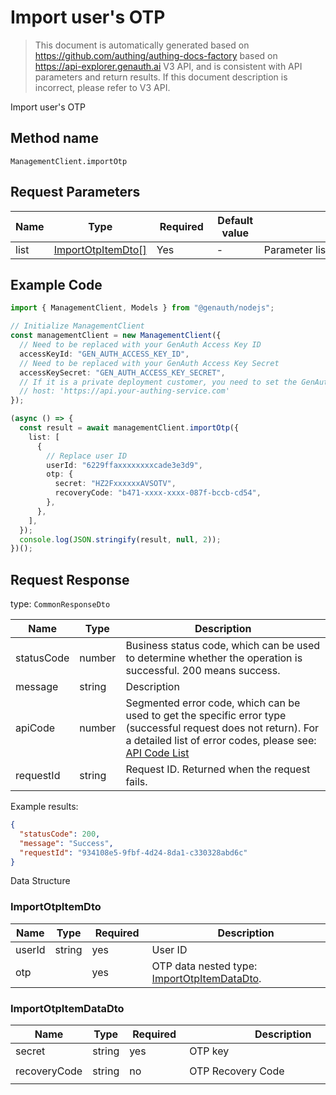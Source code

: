 # Import user's OTP

<!--
Warning⚠️:
Do not modify this document directly,
https://github.com/Authing/authing-docs-factory
Use this project to generate
-->

<LastUpdated />

> This document is automatically generated based on https://github.com/authing/authing-docs-factory based on https://api-explorer.genauth.ai V3 API, and is consistent with API parameters and return results. If this document description is incorrect, please refer to V3 API.

Import user's OTP

## Method name

`ManagementClient.importOtp`

## Request Parameters

| Name | Type                                               | <div style="width:80px">Required</div> | <div style="width:60px">Default value</div> | <div style="width:300px">Description</div> | <div style="width:200px">Sample value</div> |
| ---- | -------------------------------------------------- | -------------------------------------- | ------------------------------------------- | ------------------------------------------ | ------------------------------------------- |
| list | <a href="#ImportOtpItemDto">ImportOtpItemDto[]</a> | Yes                                    | -                                           | Parameter list                             |                                             |

## Example Code

```ts
import { ManagementClient, Models } from "@genauth/nodejs";

// Initialize ManagementClient
const managementClient = new ManagementClient({
  // Need to be replaced with your GenAuth Access Key ID
  accessKeyId: "GEN_AUTH_ACCESS_KEY_ID",
  // Need to be replaced with your GenAuth Access Key Secret
  accessKeySecret: "GEN_AUTH_ACCESS_KEY_SECRET",
  // If it is a private deployment customer, you need to set the GenAuth service domain name
  // host: 'https://api.your-authing-service.com'
});

(async () => {
  const result = await managementClient.importOtp({
    list: [
      {
        // Replace user ID
        userId: "6229ffaxxxxxxxxcade3e3d9",
        otp: {
          secret: "HZ2FxxxxxxAVSOTV",
          recoveryCode: "b471-xxxx-xxxx-087f-bccb-cd54",
        },
      },
    ],
  });
  console.log(JSON.stringify(result, null, 2));
})();
```

## Request Response

type: `CommonResponseDto`

| Name       | Type   | Description                                                                                                                                                                                                                                                                                                                                         |
| ---------- | ------ | --------------------------------------------------------------------------------------------------------------------------------------------------------------------------------------------------------------------------------------------------------------------------------------------------------------------------------------------------- |
| statusCode | number | Business status code, which can be used to determine whether the operation is successful. 200 means success.                                                                                                                                                                                                                                        |
| message    | string | Description                                                                                                                                                                                                                                                                                                                                         |
| apiCode    | number | Segmented error code, which can be used to get the specific error type (successful request does not return). For a detailed list of error codes, please see: [API Code List](https://api-explorer.genauth.ai/?tag=group/%E5%BC%80%E5%8F%91%E5%87%86%E5%A4%87#tag/%E5%BC%80%E5%8F%91%E5%87%86%E5%A4%87/%E9%94%99%E8%AF%AF%E5%A4%84%E7%90%86/apiCode) |
| requestId  | string | Request ID. Returned when the request fails.                                                                                                                                                                                                                                                                                                        |

Example results:

```json
{
  "statusCode": 200,
  "message": "Success",
  "requestId": "934108e5-9fbf-4d24-8da1-c330328abd6c"
}
```

Data Structure

### <a id="ImportOtpItemDto"></a> ImportOtpItemDto

| Name   | Type   | <div style="width:80px">Required</div> | <div style="width:300px">Description</div>                                      | <div style="width:200px">Sample value</div> |
| ------ | ------ | -------------------------------------- | ------------------------------------------------------------------------------- | ------------------------------------------- |
| userId | string | yes                                    | User ID                                                                         | `xxxx`                                      |
| otp    |        | yes                                    | OTP data nested type: <a href="#ImportOtpItemDataDto">ImportOtpItemDataDto</a>. |                                             |

### <a id="ImportOtpItemDataDto"></a> ImportOtpItemDataDto

| Name         | Type   | <div style="width:80px">Required</div> | <div style="width:300px">Description</div> | <div style="width:200px">Sample value</div> |
| ------------ | ------ | -------------------------------------- | ------------------------------------------ | ------------------------------------------- |
| secret       | string | yes                                    | OTP key                                    | `HZ2F6J3AGNAVSOTV`                          |
| recoveryCode | string | no                                     | OTP Recovery Code                          | `b471-8ec0-874a-087f-bccb-cd54`             |
